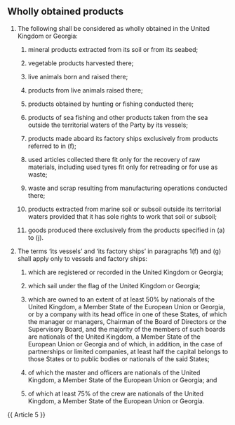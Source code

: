 ## Wholly obtained products
1. The following shall be considered as wholly obtained in the United Kingdom or Georgia:

   1. mineral products extracted from its soil or from its seabed;

   2. vegetable products harvested there;

   3. live animals born and raised there;

   4. products from live animals raised there;

   5. products obtained by hunting or fishing conducted there;

   6. products of sea fishing and other products taken from the sea outside the territorial waters of the Party by its vessels;

   7. products made aboard its factory ships exclusively from products referred to in (f);

   8. used articles collected there fit only for the recovery of raw materials, including used tyres fit only for retreading or for use as waste;

   9. waste and scrap resulting from manufacturing operations conducted there;

   10. products extracted from marine soil or subsoil outside its territorial waters provided that it has sole rights to work that soil or subsoil;

   11. goods produced there exclusively from the products specified in (a) to (j).

2. The terms ‘its vessels’ and ‘its factory ships’ in paragraphs 1(f) and (g) shall apply only to vessels and factory ships:

   1. which are registered or recorded in the United Kingdom or Georgia;

   2. which sail under the flag of the United Kingdom or Georgia;

   3. which are owned to an extent of at least 50% by nationals of the United Kingdom, a Member State of the European Union or Georgia, or by a company with its head office in one of these States, of which the manager or managers, Chairman of the Board of Directors or the Supervisory Board, and the majority of the members of such boards are nationals of the United Kingdom, a Member State of the European Union or Georgia and of which, in addition, in the case of partnerships or limited companies, at least half the capital belongs to those States or to public bodies or nationals of the said States;

   4. of which the master and officers are nationals of the United Kingdom, a Member State of the European Union or Georgia; and

   5. of which at least 75% of the crew are nationals of the United Kingdom, a Member State of the European Union or Georgia.

{{ Article 5 }}
